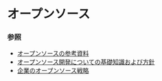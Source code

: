 # オープンソース

### 参照
- [オープンソースの参考資料](https://matome.naver.jp/odai/2138770541742667001)
- [オープンソース開発についての基礎知識および方針](https://github.com/kcg-edu-future-lab/Documents/tree/master/OSS)
- [企業のオープンソース戦略](https://www.slideshare.net/sakapon/open-source-strategy)
